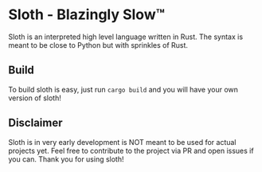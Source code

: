 # Sloth - Blazingly Slow™
Sloth is an interpreted high level language written in Rust. The syntax is meant to be close to Python but with sprinkles of Rust.

## Build
To build sloth is easy, just run `cargo build` and you will have your own version of sloth!

## Disclaimer
Sloth is in very early development is NOT meant to be used for actual projects yet. Feel free to contribute to the project via PR and open issues if you can. Thank you for using sloth!
